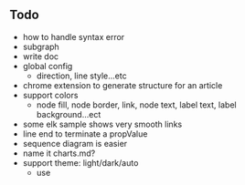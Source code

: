 ## Todo

- how to handle syntax error
- subgraph
- write doc
- global config
  - direction, line style...etc
- chrome extension to generate structure for an article
- support colors
  - node fill, node border, link, node text, label text, label background...ect
- some elk sample shows very smooth links
- line end to terminate a propValue
- sequence diagram is easier
- name it charts.md?
- support theme: light/dark/auto
  - use <style> in <svg>
- generate flowchart for charGPT output
- supachart.io

## Tips

Post existing code to chatGPT, and ask him how to add a new feature.
Use a text editor to edit your question, then post to the most advanced chatGPT model.

## Reference

- https://reaflow.dev/?path=/story/demos-basic--simple
- https://rtsys.informatik.uni-kiel.de/elklive/conversion.html
  - convert between elkt and json
